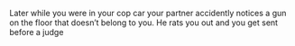 Later while you were in your cop car your partner accidently notices a gun on the floor that doesn’t belong to you. He rats you out and you get sent before a judge
